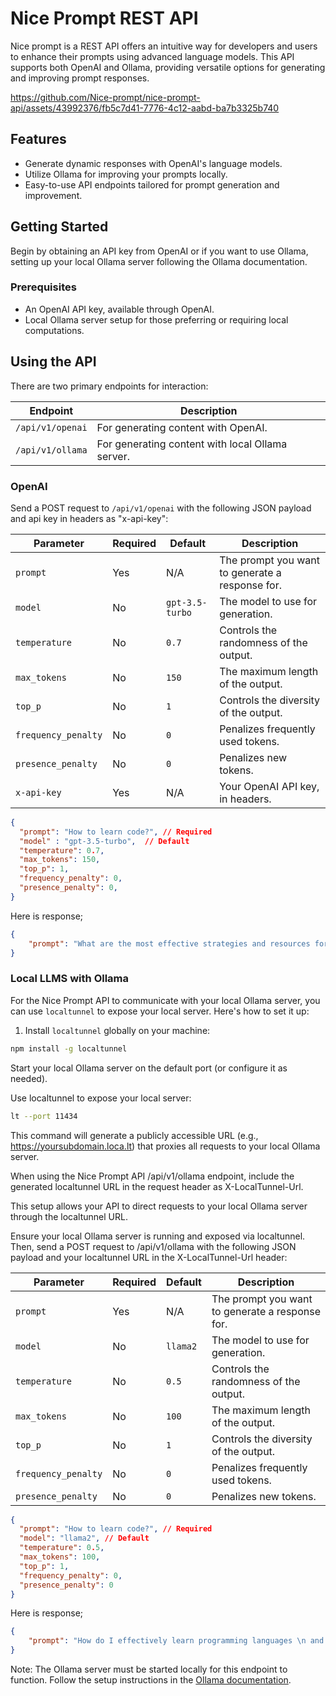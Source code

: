 # Nice Prompt REST API

Nice prompt is a REST API offers an intuitive way for developers and users to enhance their prompts using advanced language models. This API supports both OpenAI and Ollama, providing versatile options for generating and improving prompt responses.


https://github.com/Nice-prompt/nice-prompt-api/assets/43992376/fb5c7d41-7776-4c12-aabd-ba7b3325b740

## Features

- Generate dynamic responses with OpenAI's language models.
- Utilize Ollama for improving your prompts locally.
- Easy-to-use API endpoints tailored for prompt generation and improvement.

## Getting Started

Begin by obtaining an API key from OpenAI or if you want to use Ollama, setting up your local Ollama server following the Ollama documentation.

### Prerequisites

- An OpenAI API key, available through OpenAI.
- Local Ollama server setup for those preferring or requiring local computations.

## Using the API

There are two primary endpoints for interaction:

| Endpoint | Description |
| -------- | ----------- |
| `/api/v1/openai` | For generating content with OpenAI. |
| `/api/v1/ollama` | For generating content with local Ollama server. |

### OpenAI

Send a POST request to `/api/v1/openai` with the following JSON payload and api key in headers as "x-api-key":

| Parameter | Required | Default | Description |
| --------- | -------- | ------- | ----------- |
| `prompt` | Yes | N/A | The prompt you want to generate a response for. |
| `model` | No | `gpt-3.5-turbo` | The model to use for generation. |
| `temperature` | No | `0.7` | Controls the randomness of the output. |
| `max_tokens` | No | `150` | The maximum length of the output. |
| `top_p` | No | `1` | Controls the diversity of the output. |
| `frequency_penalty` | No | `0` | Penalizes frequently used tokens. |
| `presence_penalty` | No | `0` | Penalizes new tokens. |
| `x-api-key` | Yes | N/A | Your OpenAI API key, in headers. |


```json
{
  "prompt": "How to learn code?", // Required
  "model" : "gpt-3.5-turbo",  // Default
  "temperature": 0.7,
  "max_tokens": 150,
  "top_p": 1,
  "frequency_penalty": 0,
  "presence_penalty": 0,
}
```

Here is response;

```json
{
    "prompt": "What are the most effective strategies and resources for beginners to learn coding, especially for someone with no prior programming experience?"
}
```

### Local LLMS with Ollama

For the Nice Prompt API to communicate with your local Ollama server, you can use `localtunnel` to expose your local server. Here's how to set it up:

1. Install `localtunnel` globally on your machine:

```bash
npm install -g localtunnel
```

Start your local Ollama server on the default port (or configure it as needed).

Use localtunnel to expose your local server:

```bash
lt --port 11434
```

This command will generate a publicly accessible URL (e.g., <https://yoursubdomain.loca.lt>) that proxies all requests to your local Ollama server.

When using the Nice Prompt API /api/v1/ollama endpoint, include the generated localtunnel URL in the request header as X-LocalTunnel-Url.

This setup allows your API to direct requests to your local Ollama server through the localtunnel URL.


Ensure your local Ollama server is running and exposed via localtunnel. Then, send a POST request to /api/v1/ollama with the following JSON payload and your localtunnel URL in the X-LocalTunnel-Url header:

| Parameter | Required | Default | Description |
| --------- | -------- | ------- | ----------- |
| `prompt` | Yes | N/A | The prompt you want to generate a response for. |
| `model` | No | `llama2` | The model to use for generation. |
| `temperature` | No | `0.5` | Controls the randomness of the output. |
| `max_tokens` | No | `100` | The maximum length of the output. |
| `top_p` | No | `1` | Controls the diversity of the output. |
| `frequency_penalty` | No | `0` | Penalizes frequently used tokens. |
| `presence_penalty` | No | `0` | Penalizes new tokens. |

```json
{
  "prompt": "How to learn code?", // Required
  "model": "llama2", // Default
  "temperature": 0.5,
  "max_tokens": 100,
  "top_p": 1,
  "frequency_penalty": 0,
  "presence_penalty": 0
}
```

Here is response;

```json
{
    "prompt": "How do I effectively learn programming languages \n and develop practical coding skills to tackle real-world problems and projects? What are the best resources, strategies, and practices for acquiring knowledge and proficiency in software development?"
}
```

Note: The Ollama server must be started locally for this endpoint to function. Follow the setup instructions in the [Ollama documentation](https://github.com/ollama/ollama/blob/main/docs/api.md#generate-a-chat-completion).


